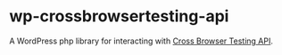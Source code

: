 # wp-crossbrowsertesting-api
A WordPress php library for interacting with [Cross Browser Testing API](https://crossbrowsertesting.com/apidocs/v3/).
